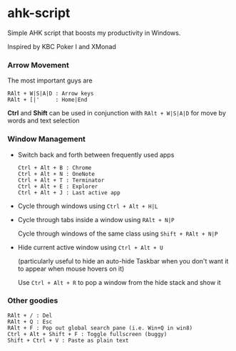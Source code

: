 ahk-script
==========

Simple AHK script that boosts my productivity in Windows.

Inspired by KBC Poker I and XMonad

### Arrow Movement

The most important guys are

```
RAlt + W|S|A|D : Arrow keys
RAlt + [|'     : Home|End
```

__Ctrl__ and __Shift__ can be used in conjunction with ``RAlt + W|S|A|D`` for
move by words and text selection

### Window Management

* Switch back and forth between frequently used apps

    ```
    Ctrl + Alt + B : Chrome
    Ctrl + Alt + N : OneNote
    Ctrl + Alt + T : Terminator
    Ctrl + Alt + E : Explorer
    Ctrl + Alt + J : Last active app
    ```

* Cycle through windows using ``Ctrl + Alt + H|L``

* Cycle through tabs inside a window using ``RAlt + N|P``

  Cycle through windows of the same class using ``Shift + RAlt + N|P``

* Hide current active window using ``Ctrl + Alt + U``

    (particularly useful to hide an auto-hide Taskbar when you don't want it to
    appear when mouse hovers on it)

  Use ``Ctrl + Alt + R`` to pop a window from the hide stack and show it

### Other goodies

```
RAlt + / : Del
RAlt + Q : Esc
RAlt + F : Pop out global search pane (i.e. Win+Q in win8)
Ctrl + Alt + Shift + F : Toggle fullscreen (buggy)
Shift + Ctrl + V : Paste as plain text
```
